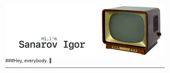 [![GitHub Banner Sanarov](./assets/GitHubHeaderSanarov.gif)](https://sanarov.dev)
###Hey, everybody. 👋
***
